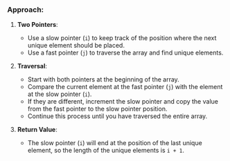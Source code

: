 ### Approach:

1.  **Two Pointers**:
    
    -   Use a slow pointer (`i`) to keep track of the position where the next unique element should be placed.
    -   Use a fast pointer (`j`) to traverse the array and find unique elements.
2.  **Traversal**:
    
    -   Start with both pointers at the beginning of the array.
    -   Compare the current element at the fast pointer (`j`) with the element at the slow pointer (`i`).
    -   If they are different, increment the slow pointer and copy the value from the fast pointer to the slow pointer position.
    -   Continue this process until you have traversed the entire array.
3.  **Return Value**:
    
    -   The slow pointer (`i`) will end at the position of the last unique element, so the length of the unique elements is `i + 1`.
